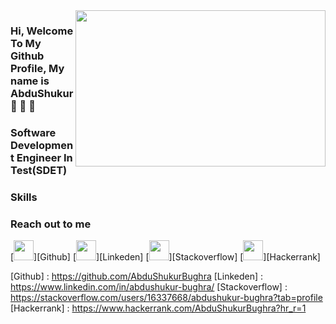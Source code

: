<img src ="https://media.giphy.com/media/qgQUggAC3Pfv687qPC/giphy.gif" align="right" width="400" height="250">

### Hi, Welcome To My Github Profile, My name is AbduShukur 👋 👋 👋 

### Software Development Engineer In Test(SDET)

### Skills

### Reach out to me
[<img height="32" width="32" src="https://unpkg.com/simple-icons@v6/icons/Github.svg" algin = "left"/>][Github]
[<img height="32" width="32" src="https://unpkg.com/simple-icons@v6/icons/Linkeden.svg"  algin = "left"/>][Linkeden]
[<img height="32" width="32" src="https://unpkg.com/simple-icons@v6/icons/Stackoverflow.svg" algin = "left"/>][Stackoverflow]
[<img height="32" width="32" src="https://unpkg.com/simple-icons@v6/icons/Hackerrank#00EA64.svg" algin = "left"/>][Hackerrank]

[Github] : https://github.com/AbduShukurBughra
[Linkeden] : https://www.linkedin.com/in/abdushukur-bughra/
[Stackoverflow] : https://stackoverflow.com/users/16337668/abdushukur-bughra?tab=profile
[Hackerrank] : https://www.hackerrank.com/AbduShukurBughra?hr_r=1
<!--
**AbduShukurBughra/ABduShukurBughra** is a ✨ _special_ ✨ repository because its `README.md` (this file) appears on your GitHub profile.

Here are some ideas to get you started:

- 🔭 I’m currently working on ...
- 🌱 I’m currently learning ...
- 👯 I’m looking to collaborate on ...
- 🤔 I’m looking for help with ...
- 💬 Ask me about ...
- 📫 How to reach me: ...
- 😄 Pronouns: ...
- ⚡ Fun fact: ...
-->
